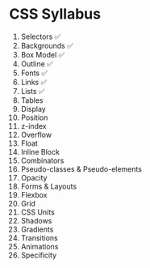 # CSS Syllabus


1. Selectors ✅
2. Backgrounds ✅
3. Box Model ✅
4. Outline ✅
5. Fonts ✅
6. Links ✅
7. Lists ✅
8. Tables 
9. Display 
10. Position 
11. z-index 
12. Overflow 
13. Float 
14. Inline Block 
15. Combinators 
16. Pseudo-classes & Pseudo-elements 
17. Opacity 
18. Forms & Layouts 
19. Flexbox 
20. Grid 
21. CSS Units 
22. Shadows 
23. Gradients 
24. Transitions 
25. Animations 
26. Specificity 

